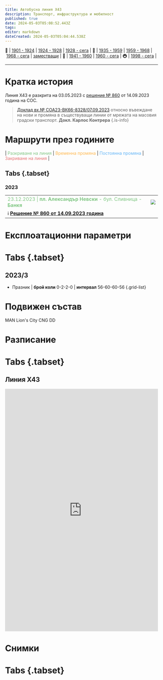 ```yaml
---
title: Автобусна линия X43
description: Транспорт, инфраструктура и мобилност
published: true
date: 2024-05-03T05:08:52.443Z
tags: 
editor: markdown
dateCreated: 2024-05-03T05:04:44.538Z
---
```


🚋 | [1901 - 1924](/bg/public-transport/tram-routes-1901-1924) | [1924 - 1928](/bg/public-transport/tram-routes-1924-1928) | [1928 - сега](/bg/public-transport/tram-routes-1928-sega) | 🚌 | [1935 - 1959](/bg/public-transport/bus-routes-1935-1959) | [1959 - 1968](/bg/public-transport/bus-routes-1959-1968) | [1968 - сега](/bg/public-transport/bus-routes-1968-sega) | [заместващи](/bg/public-transport/bus-routes-replacement-services) | 🚎 | [1941 - 1960](/bg/public-transport/trolleybus-routes-1941-1960) | [1960 - сега](/bg/public-transport/trolleybus-routes-1960-sega) | 🚇 | [1998 - сега](/bg/public-transport/metro-routes) |

---

# Кратка история

Линия X43 е разкрита на 03.05.2023 с [решение № 860](http://trinmo.org/bg/politics/sofia-council-decisions#%D1%80%D0%B5%D1%88%D0%B5%D0%BD%D0%B8%D0%B5-no-860-%D0%BE%D1%82-14092023-%D0%B3%D0%BE%D0%B4%D0%B8%D0%BD%D0%B0) от 14.09.2023 година на СОС.



> [Доклад вх.№ СОА23-ВК66-8328/07.09.2023](https://drive.google.com/file/d/1dKxoC5l5t6EgVoVAcrwUGX08GfxxLk8/view?usp=sharing) относно въвеждане на нови и промяна в съществуващи линии от мрежата на масовия градски транспорт.
> **Докл. Карлос Контрера**
> {.is-info}


# Маршрути през годините
| <span style="color:#81C784">Разкриване на линия</span> | <span style="color:#FFB74D">Временна промяна</span> | <span style="color:#64B5F6">Постоянна промяна</span> | <span style="color:#E57373">Закриване на линия</span> |

## Tabs {.tabset}

### 2023
<div class="table-responsive"><table style="width:100%"><tr>
<td><span style="color:#81C784">23.12.2023 |<b> пл. Александър Невски</b> - бул. Сливница - <b>Банкя</b></span><br></td>
<td><img src="https://www.sofiatraffic.bg/media/uploads/299_X_43-page-001.jpg"></td></tr>
  <td colspan=2 >ℹ️ <a href="http://trinmo.org/bg/politics/sofia-council-decisions#%D1%80%D0%B5%D1%88%D0%B5%D0%BD%D0%B8%D0%B5-no-860-%D0%BE%D1%82-14092023-%D0%B3%D0%BE%D0%B4%D0%B8%D0%BD%D0%B0"><b>Решение № 860 от 14.09.2023 година</b></a></td></table></div>

# Експлоатационни параметри

# Tabs {.tabset}

## 2023/3


-  Празник | **брой коли** 0-2-2-0 | **интервал** 56-60-60-56
{.grid-list}


# **Подвижен състав**

MAN Lion's City CNG DD

# Разписание

# Tabs {.tabset}

## Линия X43

<iframe src="https://schedules.sofiatraffic.bg/autobus/Х43" title="Разписания" width="100%" height="800px" scrolling="yes" frameBorder="0">
</iframe>


# Снимки
  
# Tabs {.tabset}
